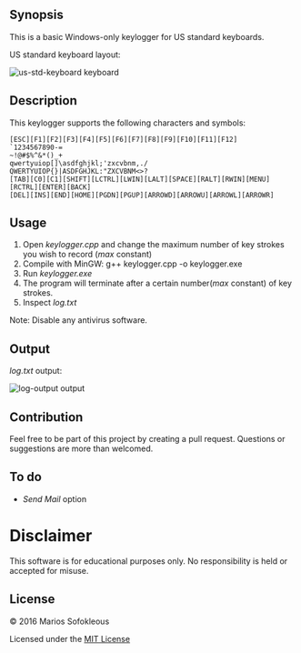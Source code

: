 ## Synopsis
This is a basic Windows-only keylogger for US standard keyboards. 

US standard keyboard layout:

![us-std-keyboard keyboard](images/us-std-keyboard.png)

## Description 
This keylogger supports the following characters and symbols:
```
[ESC][F1][F2][F3][F4][F5][F6][F7][F8][F9][F10][F11][F12]
`1234567890-=
~!@#$%^&*()_+
qwertyuiop[]\asdfghjkl;'zxcvbnm,./
QWERTYUIOP{}|ASDFGHJKL:"ZXCVBNM<>?
[TAB][C0][C1][SHIFT][LCTRL][LWIN][LALT][SPACE][RALT][RWIN][MENU][RCTRL][ENTER][BACK]
[DEL][INS][END][HOME][PGDN][PGUP][ARROWD][ARROWU][ARROWL][ARROWR] 
```

## Usage
1. Open *keylogger.cpp* and change the maximum number of key strokes you wish to record (*max* constant)
2. Compile with MinGW: g++ keylogger.cpp -o keylogger.exe
3. Run *keylogger.exe*
4. The program will terminate after a certain number(*max* constant) of key strokes.
5. Inspect *log.txt*

Note: Disable any antivirus software. 

## Output
*log.txt* output:

![log-output output](images/output.png)

## Contribution
Feel free to be part of this project by creating a pull request. Questions or suggestions are more than welcomed.

## To do
- *Send Mail* option

# Disclaimer
This software is for educational purposes only. No responsibility is held or accepted for misuse.

## License
&copy; 2016 Marios Sofokleous

Licensed under the [MIT License](LICENSE.txt)

